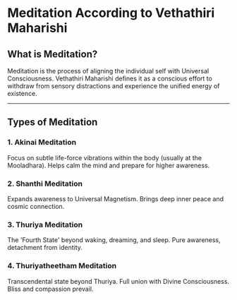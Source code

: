 # Meditation According to Vethathiri Maharishi

## What is Meditation?
Meditation is the process of aligning the individual self with Universal Consciousness. Vethathiri Maharishi defines it as a conscious effort to withdraw from sensory distractions and experience the unified energy of existence.

---

## Types of Meditation

### 1. Akinai Meditation
Focus on subtle life-force vibrations within the body (usually at the Mooladhara). Helps calm the mind and prepare for higher awareness.

### 2. Shanthi Meditation
Expands awareness to Universal Magnetism. Brings deep inner peace and cosmic connection.

### 3. Thuriya Meditation
The 'Fourth State' beyond waking, dreaming, and sleep. Pure awareness, detachment from identity.

### 4. Thuriyatheetham Meditation
Transcendental state beyond Thuriya. Full union with Divine Consciousness. Bliss and compassion prevail.
